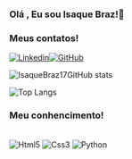 ### Olá , Eu sou Isaque Braz!👋

### Meus contatos!
[![Linkedin](https://img.shields.io/badge/LinkedIn-0077B5?style=for-the-badge&logo=linkedin&logoColor=white)](https://www.linkedin.com/in/isaque-oliveira-braz-7a6a75302?lipi=urn%3Ali%3Apage%3Ad_flagship3_profile_view_base_contact_details%3B98ODsqH1T%2FKJaq5FukvN1Q%3D%3D)[![GitHub](https://img.shields.io/badge/GitHub-100000?style=for-the-badge&logo=github&logoColor=white)](https://github.com/IsaqueBraz17)

![IsaqueBraz17GitHub stats](https://github-readme-stats.vercel.app/api?username=IsaqueBraz17&show_icons=true&theme=transparent)

![Top Langs](https://github-readme-stats.vercel.app/api/top-langs/?username=IsaqueBraz17&layout=compact)

### Meu conhencimento!

<div style="display:inline-block"></br>
  <img align="center "alt="Html5" src="https://img.shields.io/badge/HTML5-E34F26?style=for-the-badge&logo=html5&logoColor=white"/>
  <img align="center "alt="Css3" src="https://img.shields.io/badge/CSS3-1572B6?style=for-the-badge&logo=css3&logoColor=white"/>
  <img align="center "alt="Python" src="https://img.shields.io/badge/Python-14354C?style=for-the-badge&logo=python&logoColor=white"/>
</div>

